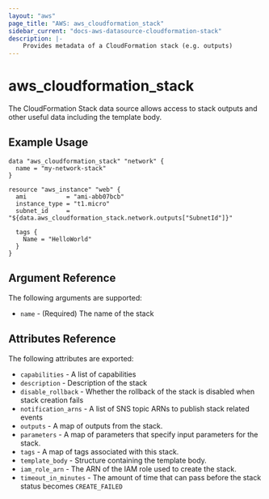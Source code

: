 ```yaml
---
layout: "aws"
page_title: "AWS: aws_cloudformation_stack"
sidebar_current: "docs-aws-datasource-cloudformation-stack"
description: |-
    Provides metadata of a CloudFormation stack (e.g. outputs)
---
```


# aws_cloudformation_stack

The CloudFormation Stack data source allows access to stack
outputs and other useful data including the template body.

## Example Usage

```hcl
data "aws_cloudformation_stack" "network" {
  name = "my-network-stack"
}

resource "aws_instance" "web" {
  ami           = "ami-abb07bcb"
  instance_type = "t1.micro"
  subnet_id     = "${data.aws_cloudformation_stack.network.outputs["SubnetId"]}"

  tags {
    Name = "HelloWorld"
  }
}
```

## Argument Reference

The following arguments are supported:

* `name` - (Required) The name of the stack

## Attributes Reference

The following attributes are exported:

* `capabilities` - A list of capabilities
* `description` - Description of the stack
* `disable_rollback` - Whether the rollback of the stack is disabled when stack creation fails
* `notification_arns` - A list of SNS topic ARNs to publish stack related events
* `outputs` - A map of outputs from the stack.
* `parameters` - A map of parameters that specify input parameters for the stack.
* `tags` - A map of tags associated with this stack.
* `template_body` - Structure containing the template body.
* `iam_role_arn` - The ARN of the IAM role used to create the stack.
* `timeout_in_minutes` - The amount of time that can pass before the stack status becomes `CREATE_FAILED`
